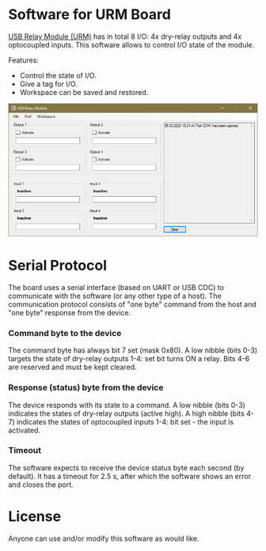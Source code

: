 # Software for URM Board

[USB Relay Module (URM)](https://github.com/amgsus/URM) has in total 8 I/O: 4x dry-relay outputs and 4x optocoupled inputs. This software allows to control I/O state of the module.

Features:
- Control the state of I/O.
- Give a tag for I/O.
- Workspace can be saved and restored.

![](Screenshot.png)

# Serial Protocol

The board uses a serial interface (based on UART or USB CDC) to communicate with the software (or any other type of a host). The communication protocol consists of "one byte" command from the host and "one byte" response from the device.

### Command byte to the device

The command byte has always bit 7 set (mask 0x80). A low nibble (bits 0-3) targets the state of dry-relay outputs 1-4: set bit turns ON a relay. Bits 4-6 are reserved and must be kept cleared.

### Response (status) byte from the device

The device responds with its state to a command. A low nibble (bits 0-3) indicates the states of dry-relay outputs (active high). A high nibble (bits 4-7) indicates the states of optocoupled inputs 1-4: bit set - the input is activated.

### Timeout

The software expects to receive the device status byte each second (by default). It has a timeout for 2.5 s, after which the software shows an error and closes the port.

# License

Anyone can use and/or modify this software as would like.
